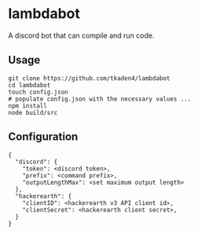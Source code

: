 # lambdabot

A discord bot that can compile and run code.

## Usage

```
git clone https://github.com/tkaden4/lambdabot
cd lambdabot
touch config.json
# populate config.json with the necessary values ...
npm install
node build/src
```

## Configuration

```
{
  "discord": {
    "token": <discord token>,
    "prefix": <command prefix>,
    "outputLengthMax": <set maximum output length>
  },
  "hackerearth": {
    "clientID": <hackerearth v3 API client id>,
    "clientSecret": <hackerearth client secret>,
  }
}

```
